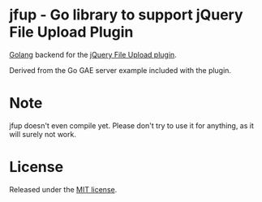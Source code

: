 #  jfup - Go library to support jQuery File Upload Plugin

[Golang](http://golang.org) backend for the [jQuery File Upload plugin](http://blueimp.github.com/jQuery-File-Upload/).

Derived from the Go GAE server example included with the plugin.

# Note

jfup doesn't even compile yet.  Please don't try to use it for anything, as it will surely not work.


# License

Released under the [MIT license](http://www.opensource.org/licenses/MIT).
